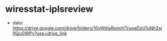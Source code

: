 # wiresstat-iplsreview

+ data: https://drive.google.com/drive/folders/10vWdwRxnvHTruoeDzU1uNh2si9QuGWPv?usp=drive_link
